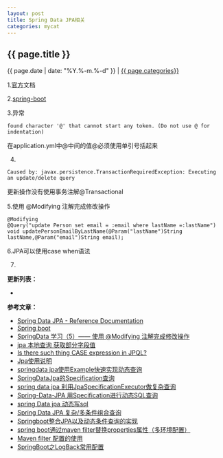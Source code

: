 ```yaml
---
layout: post
title: Spring Data JPA相关
categories: mycat
---
```


## {{ page.title }}

{{ page.date | date: "%Y.%-m.%-d" }} | <a href="/archive#{{ page.categories }}">{{ page.categories}}</a>


1.[官方][1]文档

2.[spring-boot][2]

3.异常

```
found character '@' that cannot start any token. (Do not use @ for indentation)
```

在application.yml中@中间的值@必须使用单引号括起来

4.

```
Caused by: javax.persistence.TransactionRequiredException: Executing an update/delete query
```

更新操作没有使用事务注解@Transactional

5.使用 @Modifying 注解完成修改操作

```
@Modifying
@Query("update Person set email = :email where lastName =:lastName")
void updatePersonEmailByLastName(@Param("lastName")String lastName,@Param("email")String email);
```

6.JPA可以使用case when语法

7.

**更新列表：**

*



**参考文章：**

* [Spring Data JPA - Reference Documentation][1]
* [Spring boot][2]
* [SpringData 学习（5）—— 使用 @Modifying 注解完成修改操作][3]
* [jpa 本地查询 获取部分字段值][4]
* [Is there such thing CASE expression in JPQL?][5]
* [Jpa使用说明][6]
* [springdata jpa使用Example快速实现动态查询][7]
* [SpringDataJpa的Specification查询][8]
* [spring data jpa 利用JpaSpecificationExecutor做复杂查询][9]
* [Spring-Data-JPA 用Specification进行动态SQL查询][10]
* [spring Data jpa 动态写sql][11]
* [Spring Data JPA 复杂/多条件组合查询][12]
* [Springboot整合JPA以及动态条件查询的实现][13]
* [spring boot通过maven filter替换properties属性（多环境配置）][14]
* [Maven filter 配置的使用][15]
* [SpringBoot之LogBack常用配置][16]

[1]: https://docs.spring.io/spring-data/jpa/docs/current/reference/html/
[2]: https://github.com/spring-projects/spring-boot
[3]: https://blog.csdn.net/lw_power/article/details/51296353
[4]: https://blog.csdn.net/wyljz/article/details/53286750
[5]: https://stackoverflow.com/questions/427447/is-there-such-thing-case-expression-in-jpql
[6]: https://blog.csdn.net/tianyaleixiaowu/article/details/72983358
[7]: https://blog.csdn.net/long476964/article/details/79677526
[8]: https://blog.csdn.net/baijunzhijiang_01/article/details/51557125
[9]: https://blog.csdn.net/yingxiake/article/details/51014223
[10]: https://blog.csdn.net/niugang0920/article/details/79419232
[11]: https://blog.csdn.net/zhangweibin123/article/details/51782627
[12]: https://blog.csdn.net/ie8848520/article/details/8161986
[13]: https://blog.csdn.net/utopiaofartoria/article/details/78087494
[14]: https://blog.csdn.net/q397739000/article/details/53037649
[15]: http://bibithink.iteye.com/blog/2253457
[16]: https://blog.csdn.net/qq_25868207/article/details/78085673







 








